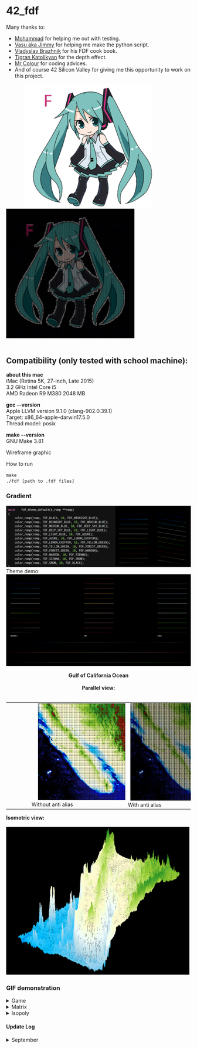 # 42_fdf
Many thanks to:
* [Mohammad](https://github.com/mohammadbutt) for helping me out with testing.
* [Vasu aka Jimmy](https://github.com/Zeroays) for helping me make the python script.
* [Vladyslav Brazhnik](https://github.com/VBrazhnik) for his FDF cook book.
* [Tigran Katolikyan](https://github.com/katolikyan) for the depth effect.
* [Mr Colour](https://github.com/mrcolour) for coding advices.
* And of course 42 Silicon Valley for giving me this opportunity to work on this project.
<p float ="left">
  <img src="images/fdf_miku_dance.gif" width="350" alt="original gif" title="Miku dance" hspace="50"/>
  <img src="images/miku_dance_demo.gif" width="350" alt="fdf miku" title="Miku dance in fdf"/>
  <br><br>
</p>

## Compatibility (only tested with school machine):

**about this mac**\
iMac (Retina 5K, 27-inch, Late 2015)\
3.2 GHz Intel Core i5\
AMD Radeon R9 M380 2048 MB

**gcc --version**\
Apple LLVM version 9.1.0 (clang-902.0.39.1)\
Target: x86_64-apple-darwin17.5.0\
Thread model: posix

**make --version**\
GNU Make 3.81

Wireframe graphic

How to run
```
make
./fdf [path to .fdf files]
```

### Gradient
![](images/default_gradient_test.png)
Theme demo:
![](images/theme.png)

<p align="center">
  <b>Gulf of California Ocean</b><br><br>
  <b>Parallel view:</b><br><br>
  <table border="0" cellpadding="5">
  <tr>
    <td align="center" valign="center">
      <img src="images/map_parallel_normal.png" width="250" title="gulf of california ocean parallel" hspace="80"/>
      <br>
      Without anti alias
    </td>
    <td align="center" valign="center">
      <img src="images/map_parallel_anti_alias.png" width="250" title="gulf of california ocean parallel with anti_alias" hspace="80"/>
      <br>
      With anti alias
    </td>
   </tr>
   </table>
   
  <b>Isometric view:</b><br><br>
  <img src="images/map_iso_normal.png" width="500" title="gulf of califronia ocean iso"/>
</p>

### GIF demonstration

<details>
   <summary>Game</summary>
   <br>
   <p align ="center">
     <b>Fighting Climax Ignition: Shana</b><br><br>
     <img src="images/shana_combo.gif" width="400" /><br>
     <img src="images/shana_combo_demo.gif" title="shana demo 250 x 141"width="1000" />
   </p>
</details>
<details>
  <summary>Matrix</summary>
  <p align ="center">
  <b>Matrix bullet dodging</b><br><br>
  <img src="images/matrix_bullet.gif" width="400" /><br>
  <img src="images/matrix_bullet_demo.gif" title ="matrix demo with anti-alias off @ 250 x 103"width="1000" />
  </p>
</details>
<details>
  <summary>Isopoly</summary>
  <p align ="center">
  <b>Isopoly for "3D"</b><br><br>
  <img src="images/isopoly.gif" width="400" /><br>
  <img src="images/isopoly_demo.gif" title ="isopoly demo @ 128 x 128" width="1000" />
  </p>
</details>
                                                 
#### Update Log
<details>
  <summary>September</summary>
  <details>
    <summary>September 6</summary>
    <br>
  
      + Code
        + Fixed minor math issue and increase brightness by 20% for anti alias
    
   </details>
   <details>
      <summary>September 5</summary>
      <br>
  
      + Code
        + Change algorithm to use int instead of doubles.
        + Added rosetta code algo for comparison.
        + Added functionality for alias.
      + Gifs
        + Fix resolution after adding anti alias
        + Update better gifs for matrix
        + Gifs are now collapsible
  
   </details>
</details>

  
